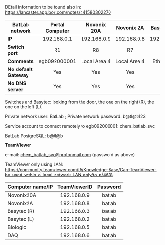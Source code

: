 DEtail information to be found also in: https://lancaster.app.box.com/notes/441580302270

| **BatLab network** | Portal Computer | Novonix 20A  | Novonix 2A  | Basytec (R) | Basytec (L) | BioLogic   | DAQ     |
|--------------------|:---------------:|:------------:|:-----------:|:-----------:|:-----------:|:----------:|:----------:|
| **IP**             | 192.168.0.1     | 192.168.0.9  | 192.168.0.8 | 192.168.0.3 | 192.168.0.2 | 192.168.0.5| 192.168.0.6|
| **Switch port**    |    R1           | R8           | R7          | R3          | R2          | R5         | R6         |
| **Comments**       |  egb092000001   | Local Area 4 | Local Area 4| Ethernet 3  | Ethernet 2  | Ethernet 5 | Ethernet 2 |       
| **No default Gateway** |    Yes      |  Yes         | Yes         | Yes         | Yes         | Yes        | Yes        | 
| **No DNS server**    |     Yes       | Yes          | Yes         | Yes         | Yes         | Yes        | Yes        | 
  

Switches and Basytec: looking from the door, the one on the right (R), the one on the left (L).

Private network user: BatLab ; Private network password: b@tl@b123

Service account to connect remotely to egb092000001: chem_batlab_svc

BatLab PostgreSQL: b@tl@b

**TeamViewer**

e-mail: chem_batlab_svc@protonmail.com (password as above)

TeamViewer only using LAN: https://community.teamviewer.com/t5/Knowledge-Base/Can-TeamViewer-be-used-within-a-local-network-LAN-only/ta-p/4618


| Computer name/IP  | TeamViewerID | Password  | 
|-------------------|:------------:|:---------:|
| Novonix20A | 192.168.0.9 | batlab|
| Novonix2A   | 192.168.0.8 | batlab |
| Basytec (R) | 192.168.0.3 | batlab |
| Basytec (L) | 192.168.0.2 | batlab |
| Biologic    | 192.168.0.5 | batlab |
| DAQ         | 192.168.0.6 | batlab |

